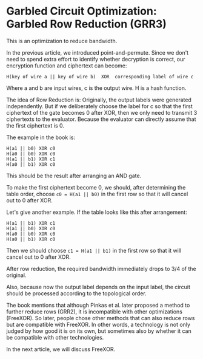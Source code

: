 # Garbled Circuit Optimization: Garbled Row Reduction (GRR3)

This is an optimization to reduce bandwidth.

In the previous article, we introduced point-and-permute. Since we don't need to spend extra effort to identify whether decryption is correct, our encryption function and ciphertext can become:

```
H(key of wire a || key of wire b)  XOR  corresponding label of wire c
```

Where a and b are input wires, c is the output wire. H is a hash function.

The idea of Row Reduction is: Originally, the output labels were generated independently. But if we deliberately choose the label for c so that the first ciphertext of the gate becomes 0 after XOR, then we only need to transmit 3 ciphertexts to the evaluator. Because the evaluator can directly assume that the first ciphertext is 0.

The example in the book is:
```
H(a1 || b0) XOR c0
H(a0 || b0) XOR c0
H(a1 || b1) XOR c1
H(a0 || b1) XOR c0
```
This should be the result after arranging an AND gate.

To make the first ciphertext become 0, we should, after determining the table order, choose `c0 = H(a1 || b0)` in the first row so that it will cancel out to 0 after XOR.

Let's give another example. If the table looks like this after arrangement:
```
H(a1 || b1) XOR c1
H(a1 || b0) XOR c0
H(a0 || b0) XOR c0
H(a0 || b1) XOR c0
```
Then we should choose `c1 = H(a1 || b1)` in the first row so that it will cancel out to 0 after XOR.

After row reduction, the required bandwidth immediately drops to 3/4 of the original.

Also, because now the output label depends on the input label, the circuit should be processed according to the topological order.

The book mentions that although Pinkas et al. later proposed a method to further reduce rows (GRR2), it is incompatible with other optimizations (FreeXOR). So later, people chose other methods that can also reduce rows but are compatible with FreeXOR. In other words, a technology is not only judged by how good it is on its own, but sometimes also by whether it can be compatible with other technologies.

In the next article, we will discuss FreeXOR.
